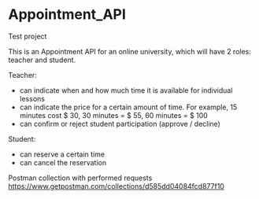 # Appointment_API
Test project

This is an Appointment API for an online university, which will have 2 roles: teacher and student.

Teacher:
- can indicate when and how much time it is available for individual lessons
- can indicate the price for a certain amount of time. For example, 15 minutes cost $ 30, 30 minutes = $ 55, 60 minutes = $ 100
- can confirm or reject student participation (approve / decline)

Student:
- can reserve a certain time
- can cancel the reservation

Postman collection with performed requests 
https://www.getpostman.com/collections/d585dd04084fcd877f10

